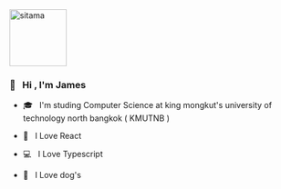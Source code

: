 <img src="https://media.tenor.com/images/2d4569ad19e5167b53c9e6e2acf89e7c/tenor.gif" alt="sitama" width="100"/>

### 👋 &nbsp; Hi , I'm James

- 🎓 &nbsp; I'm studing Computer Science at king mongkut's university of technology north bangkok ( KMUTNB )

- 💅 &nbsp; I Love React

- 💻 &nbsp; I Love Typescript

- 🐶 &nbsp; I Love dog's

